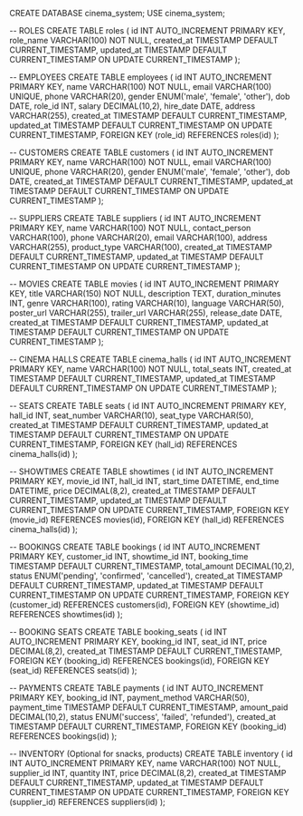 CREATE DATABASE cinema_system;
USE cinema_system;

-- ROLES
CREATE TABLE roles (
id INT AUTO_INCREMENT PRIMARY KEY,
role_name VARCHAR(100) NOT NULL,
created_at TIMESTAMP DEFAULT CURRENT_TIMESTAMP,
updated_at TIMESTAMP DEFAULT CURRENT_TIMESTAMP ON UPDATE CURRENT_TIMESTAMP
);

-- EMPLOYEES
CREATE TABLE employees (
id INT AUTO_INCREMENT PRIMARY KEY,
name VARCHAR(100) NOT NULL,
email VARCHAR(100) UNIQUE,
phone VARCHAR(20),
gender ENUM('male', 'female', 'other'),
dob DATE,
role_id INT,
salary DECIMAL(10,2),
hire_date DATE,
address VARCHAR(255),
created_at TIMESTAMP DEFAULT CURRENT_TIMESTAMP,
updated_at TIMESTAMP DEFAULT CURRENT_TIMESTAMP ON UPDATE CURRENT_TIMESTAMP,
FOREIGN KEY (role_id) REFERENCES roles(id)
);

-- CUSTOMERS
CREATE TABLE customers (
id INT AUTO_INCREMENT PRIMARY KEY,
name VARCHAR(100) NOT NULL,
email VARCHAR(100) UNIQUE,
phone VARCHAR(20),
gender ENUM('male', 'female', 'other'),
dob DATE,
created_at TIMESTAMP DEFAULT CURRENT_TIMESTAMP,
updated_at TIMESTAMP DEFAULT CURRENT_TIMESTAMP ON UPDATE CURRENT_TIMESTAMP
);

-- SUPPLIERS
CREATE TABLE suppliers (
id INT AUTO_INCREMENT PRIMARY KEY,
name VARCHAR(100) NOT NULL,
contact_person VARCHAR(100),
phone VARCHAR(20),
email VARCHAR(100),
address VARCHAR(255),
product_type VARCHAR(100),
created_at TIMESTAMP DEFAULT CURRENT_TIMESTAMP,
updated_at TIMESTAMP DEFAULT CURRENT_TIMESTAMP ON UPDATE CURRENT_TIMESTAMP
);

-- MOVIES
CREATE TABLE movies (
id INT AUTO_INCREMENT PRIMARY KEY,
title VARCHAR(150) NOT NULL,
description TEXT,
duration_minutes INT,
genre VARCHAR(100),
rating VARCHAR(10),
language VARCHAR(50),
poster_url VARCHAR(255),
trailer_url VARCHAR(255),
release_date DATE,
created_at TIMESTAMP DEFAULT CURRENT_TIMESTAMP,
updated_at TIMESTAMP DEFAULT CURRENT_TIMESTAMP ON UPDATE CURRENT_TIMESTAMP
);

-- CINEMA HALLS
CREATE TABLE cinema_halls (
id INT AUTO_INCREMENT PRIMARY KEY,
name VARCHAR(100) NOT NULL,
total_seats INT,
created_at TIMESTAMP DEFAULT CURRENT_TIMESTAMP,
updated_at TIMESTAMP DEFAULT CURRENT_TIMESTAMP ON UPDATE CURRENT_TIMESTAMP
);

-- SEATS
CREATE TABLE seats (
id INT AUTO_INCREMENT PRIMARY KEY,
hall_id INT,
seat_number VARCHAR(10),
seat_type VARCHAR(50),
created_at TIMESTAMP DEFAULT CURRENT_TIMESTAMP,
updated_at TIMESTAMP DEFAULT CURRENT_TIMESTAMP ON UPDATE CURRENT_TIMESTAMP,
FOREIGN KEY (hall_id) REFERENCES cinema_halls(id)
);

-- SHOWTIMES
CREATE TABLE showtimes (
id INT AUTO_INCREMENT PRIMARY KEY,
movie_id INT,
hall_id INT,
start_time DATETIME,
end_time DATETIME,
price DECIMAL(8,2),
created_at TIMESTAMP DEFAULT CURRENT_TIMESTAMP,
updated_at TIMESTAMP DEFAULT CURRENT_TIMESTAMP ON UPDATE CURRENT_TIMESTAMP,
FOREIGN KEY (movie_id) REFERENCES movies(id),
FOREIGN KEY (hall_id) REFERENCES cinema_halls(id)
);

-- BOOKINGS
CREATE TABLE bookings (
id INT AUTO_INCREMENT PRIMARY KEY,
customer_id INT,
showtime_id INT,
booking_time TIMESTAMP DEFAULT CURRENT_TIMESTAMP,
total_amount DECIMAL(10,2),
status ENUM('pending', 'confirmed', 'cancelled'),
created_at TIMESTAMP DEFAULT CURRENT_TIMESTAMP,
updated_at TIMESTAMP DEFAULT CURRENT_TIMESTAMP ON UPDATE CURRENT_TIMESTAMP,
FOREIGN KEY (customer_id) REFERENCES customers(id),
FOREIGN KEY (showtime_id) REFERENCES showtimes(id)
);

-- BOOKING SEATS
CREATE TABLE booking_seats (
id INT AUTO_INCREMENT PRIMARY KEY,
booking_id INT,
seat_id INT,
price DECIMAL(8,2),
created_at TIMESTAMP DEFAULT CURRENT_TIMESTAMP,
FOREIGN KEY (booking_id) REFERENCES bookings(id),
FOREIGN KEY (seat_id) REFERENCES seats(id)
);

-- PAYMENTS
CREATE TABLE payments (
id INT AUTO_INCREMENT PRIMARY KEY,
booking_id INT,
payment_method VARCHAR(50),
payment_time TIMESTAMP DEFAULT CURRENT_TIMESTAMP,
amount_paid DECIMAL(10,2),
status ENUM('success', 'failed', 'refunded'),
created_at TIMESTAMP DEFAULT CURRENT_TIMESTAMP,
FOREIGN KEY (booking_id) REFERENCES bookings(id)
);

-- INVENTORY (Optional for snacks, products)
CREATE TABLE inventory (
id INT AUTO_INCREMENT PRIMARY KEY,
name VARCHAR(100) NOT NULL,
supplier_id INT,
quantity INT,
price DECIMAL(8,2),
created_at TIMESTAMP DEFAULT CURRENT_TIMESTAMP,
updated_at TIMESTAMP DEFAULT CURRENT_TIMESTAMP ON UPDATE CURRENT_TIMESTAMP,
FOREIGN KEY (supplier_id) REFERENCES suppliers(id)
);
